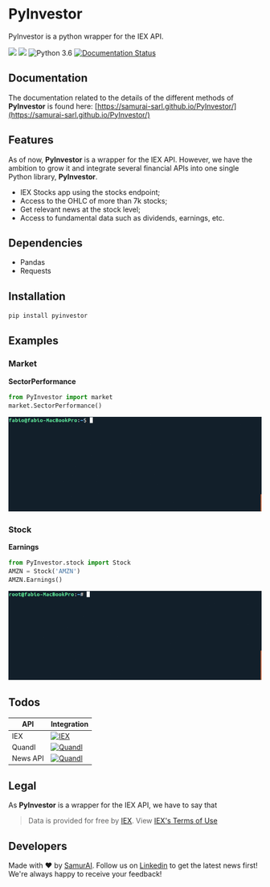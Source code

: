 # PyInvestor

PyInvestor is a python wrapper for the IEX API.


[![](https://travis-ci.com/SamurAi-sarl/PyInvestor.svg?token=1ybw2N4PGqXLfqpxx5kG&branch=master)]()
[![](https://img.shields.io/github/license/SamurAi-sarl/PyInvestor.svg)](https://github.com/SamurAi-sarl/PyInvestor/LICENSE)
![Python 3.6](https://img.shields.io/badge/Python-3.6-blue.svg)
[![Documentation Status](https://readthedocs.org/projects/ansicolortags/badge/?version=latest)](https://samurai-sarl.github.io/PyInvestor/)

## Documentation

The documentation related to the details of the different methods of **PyInvestor** is found here:
[https://samurai-sarl.github.io/PyInvestor/](https://samurai-sarl.github.io/PyInvestor/) 


## Features

As of now, **PyInvestor** is a wrapper for the IEX API. However, 
we have the ambition to grow it and integrate several financial
APIs into one single Python library, **PyInvestor**.

 - IEX Stocks app using the stocks endpoint;
 - Access to the OHLC of more than 7k stocks;
 - Get relevant news at the stock level;
 - Access to fundamental data such as dividends, earnings, etc.

  
## Dependencies

- Pandas
- Requests

## Installation

``` bash
pip install pyinvestor
```

## Examples

### Market

__SectorPerformance__

``` python
from PyInvestor import market
market.SectorPerformance()
```
![text](market.gif)


### Stock

__Earnings__

```python
from PyInvestor.stock import Stock
AMZN = Stock('AMZN')
AMZN.Earnings()
```
![text](stock.gif)

## Todos

| API      | Integration                               |
|----------|------------------------------------------  |
| IEX      | [![IEX](http://progressed.io/bar/75)]()   |
| Quandl   | [![Quandl](http://progressed.io/bar/0)]() |
| News API | [![Quandl](http://progressed.io/bar/0)]() |



## Legal

As **PyInvestor** is a wrapper for the IEX API, we have to say that

> Data is provided  for free by [IEX](https://iextrading.com/developer/). 
> View [IEX's Terms of Use](https://iextrading.com/api-exhibit-a/)

## Developers
Made with :heart: by [SamurAI](https://www.samurai.team/). Follow us on [Linkedin](https://www.linkedin.com/company/samurai-team/) to get the latest news first!
We're always happy to receive your feedback!
